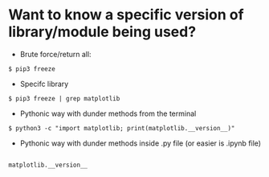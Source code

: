 # Want to know a specific version of library/module being used?

- Brute force/return all:
```
$ pip3 freeze
```

- Specifc library
```
$ pip3 freeze | grep matplotlib

```

- Pythonic way with dunder methods from the terminal
```
$ python3 -c "import matplotlib; print(matplotlib.__version__)"

```

- Pythonic way with dunder methods inside .py file (or easier is .ipynb file)

```

matplotlib.__version__

```
